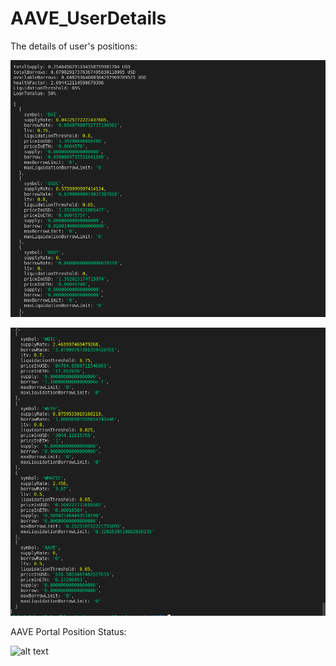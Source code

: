 # AAVE_UserDetails

The details of user's positions:

![alt text](https://github.com/Richa-iitr/AAVE_UserDetails/blob/master/UserDetails1.png?raw=true)

![alt text](https://github.com/Richa-iitr/AAVE_UserDetails/blob/master/UserDetails2.png?raw=true)

AAVE Portal Position Status:

![alt text](https://github.com/Richa-iitr/AAVE_UserDetails/blob/master/AAVEPosition.png?raw=true)
